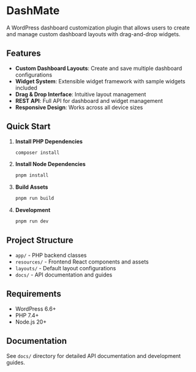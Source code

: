 # DashMate

A WordPress dashboard customization plugin that allows users to create and manage custom dashboard layouts with drag-and-drop widgets.

## Features

- **Custom Dashboard Layouts**: Create and save multiple dashboard configurations
- **Widget System**: Extensible widget framework with sample widgets included
- **Drag & Drop Interface**: Intuitive layout management
- **REST API**: Full API for dashboard and widget management
- **Responsive Design**: Works across all device sizes

## Quick Start

1. **Install PHP Dependencies**
   ```bash
   composer install
   ```

2. **Install Node Dependencies**
   ```bash
   pnpm install
   ```

3. **Build Assets**
   ```bash
   pnpm run build
   ```

4. **Development**
   ```bash
   pnpm run dev
   ```

## Project Structure

- `app/` - PHP backend classes
- `resources/` - Frontend React components and assets
- `layouts/` - Default layout configurations
- `docs/` - API documentation and guides

## Requirements

- WordPress 6.6+
- PHP 7.4+
- Node.js 20+

## Documentation

See `docs/` directory for detailed API documentation and development guides.
